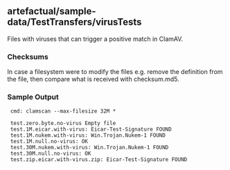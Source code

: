 ## artefactual/sample-data/TestTransfers/virusTests

Files with viruses that can trigger a positive match in ClamAV.

### Checksums

In case a filesystem were to modify the files e.g. remove the definition from
the file, then compare what is received with checksum.md5.

### Sample Output

     cmd: clamscan --max-filesize 32M *

     test.zero.byte.no-virus Empty file
     test.1M.eicar.with-virus: Eicar-Test-Signature FOUND
     test.1M.nukem.with-virus: Win.Trojan.Nukem-1 FOUND
     test.1M.null.no-virus: OK
     test.30M.nukem.with-virus: Win.Trojan.Nukem-1 FOUND
     test.30M.null.no-virus: OK
     test.zip.eicar.with-virus.zip: Eicar-Test-Signature FOUND


